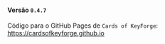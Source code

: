 #### Versão `0.4.7`

Código para o GitHub Pages de `Cards of KeyForge`: https://cardsofkeyforge.github.io
